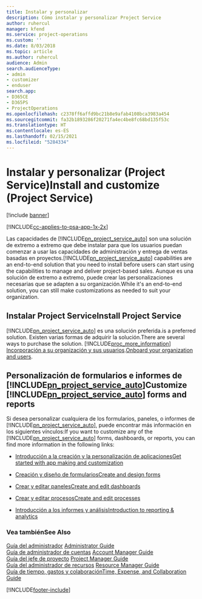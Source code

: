 ```yaml
---
title: Instalar y personalizar
description: Cómo instalar y personalizar Project Service
author: ruhercul
manager: kfend
ms.service: project-operations
ms.custom: ''
ms.date: 8/03/2018
ms.topic: article
ms.author: ruhercul
audience: Admin
search.audienceType:
- admin
- customizer
- enduser
search.app:
- D365CE
- D365PS
- ProjectOperations
ms.openlocfilehash: c2378ff6affd9bc21b8e9afab4108bca3983a454
ms.sourcegitcommit: fa32b1893286f20271fa4ec4be8fc68bd135f53c
ms.translationtype: HT
ms.contentlocale: es-ES
ms.lasthandoff: 02/15/2021
ms.locfileid: "5284334"
---
```

# <a name="install-and-customize-project-service"></a><span data-ttu-id="3cdbf-103">Instalar y personalizar (Project Service)</span><span class="sxs-lookup"><span data-stu-id="3cdbf-103">Install and customize (Project Service)</span></span>

[!include [banner](../includes/psa-now-project-operations.md)]

[!INCLUDE[cc-applies-to-psa-app-1x-2x](../includes/cc-applies-to-psa-app-1x-2x.md)]

<span data-ttu-id="3cdbf-104">Las capacidades de [!INCLUDE[pn_project_service_auto](../includes/pn-project-service-auto.md)] son una solución de extremo a extremo que debe instalar para que los usuarios puedan comenzar a usar las capacidades de administración y entrega de ventas basadas en proyectos.</span><span class="sxs-lookup"><span data-stu-id="3cdbf-104">[!INCLUDE[pn_project_service_auto](../includes/pn-project-service-auto.md)] capabilities are an end-to-end solution that you need to install before users can start using the capabilities to manage and deliver project-based sales.</span></span> <span data-ttu-id="3cdbf-105">Aunque es una solución de extremo a extremo, puede crear las personalizaciones necesarias que se adapten a su organización.</span><span class="sxs-lookup"><span data-stu-id="3cdbf-105">While it's an end-to-end solution, you can still make customizations as needed to suit your organization.</span></span>  
<!-- TODO: I expect to find the information on how to get and install this here. Please find that and add it here. Same for Project Service.--> 
  
## <a name="install-project-service"></a><span data-ttu-id="3cdbf-106">Instalar Project Service</span><span class="sxs-lookup"><span data-stu-id="3cdbf-106">Install Project Service</span></span>  
 [!INCLUDE[pn_project_service_auto](../includes/pn-project-service-auto.md)] <span data-ttu-id="3cdbf-107">es una solución preferida.</span><span class="sxs-lookup"><span data-stu-id="3cdbf-107">is a preferred solution.</span></span> <span data-ttu-id="3cdbf-108">Existen varias formas de adquirir la solución.</span><span class="sxs-lookup"><span data-stu-id="3cdbf-108">There are several ways to purchase the solution.</span></span> [!INCLUDE[proc_more_information](../includes/proc-more-information.md)] <span data-ttu-id="3cdbf-109">[Incorporación a su organización y sus usuarios](https://docs.microsoft.com/dynamics365/customerengagement/on-premises/admin/onboard-your-organization-and-users-to-dynamics-365-online).</span><span class="sxs-lookup"><span data-stu-id="3cdbf-109">[Onboard your organization and users](https://docs.microsoft.com/dynamics365/customerengagement/on-premises/admin/onboard-your-organization-and-users-to-dynamics-365-online).</span></span>  
  
## <a name="customize-pn_project_service_auto-forms-and-reports"></a><span data-ttu-id="3cdbf-110">Personalización de formularios e informes de [!INCLUDE[pn_project_service_auto](../includes/pn-project-service-auto.md)]</span><span class="sxs-lookup"><span data-stu-id="3cdbf-110">Customize [!INCLUDE[pn_project_service_auto](../includes/pn-project-service-auto.md)] forms and reports</span></span>  
 <span data-ttu-id="3cdbf-111">Si desea personalizar cualquiera de los formularios, paneles, o informes de [!INCLUDE[pn_project_service_auto](../includes/pn-project-service-auto.md)], puede encontrar más información en los siguientes vínculos:</span><span class="sxs-lookup"><span data-stu-id="3cdbf-111">If you want to customize any of the [!INCLUDE[pn_project_service_auto](../includes/pn-project-service-auto.md)] forms, dashboards, or reports, you can find more information in the following links:</span></span>  
  
- [<span data-ttu-id="3cdbf-112">Introducción a la creación y la personalización de aplicaciones</span><span class="sxs-lookup"><span data-stu-id="3cdbf-112">Get started with app making and customization</span></span>](https://docs.microsoft.com/dynamics365/customerengagement/on-premises/customize/getting-started-customization)  
  
- [<span data-ttu-id="3cdbf-113">Creación y diseño de formularios</span><span class="sxs-lookup"><span data-stu-id="3cdbf-113">Create and design forms</span></span>](https://docs.microsoft.com/dynamics365/customerengagement/on-premises/customize/create-design-forms)  
  
- [<span data-ttu-id="3cdbf-114">Crear y editar paneles</span><span class="sxs-lookup"><span data-stu-id="3cdbf-114">Create and edit dashboards</span></span>](https://docs.microsoft.com/dynamics365/customerengagement/on-premises/customize/create-edit-dashboards)  
  
- [<span data-ttu-id="3cdbf-115">Crear y editar procesos</span><span class="sxs-lookup"><span data-stu-id="3cdbf-115">Create and edit processes</span></span>](https://docs.microsoft.com/dynamics365/customerengagement/on-premises/customize/guide-staff-through-common-tasks-processes)  
  
- [<span data-ttu-id="3cdbf-116">Introducción a los informes y análisis</span><span class="sxs-lookup"><span data-stu-id="3cdbf-116">Introduction to reporting & analytics</span></span>](https://docs.microsoft.com/dynamics365/customerengagement/on-premises/analytics/reporting-analytics-with-dynamics-365)  
  
### <a name="see-also"></a><span data-ttu-id="3cdbf-117">Vea también</span><span class="sxs-lookup"><span data-stu-id="3cdbf-117">See Also</span></span>  
 <span data-ttu-id="3cdbf-118">[Guía del administrador](../psa/admin-guide.md) </span><span class="sxs-lookup"><span data-stu-id="3cdbf-118">[Administrator Guide](../psa/admin-guide.md) </span></span>  
 <span data-ttu-id="3cdbf-119">[Guía de administrador de cuentas](../psa/account-manager-guide.md) </span><span class="sxs-lookup"><span data-stu-id="3cdbf-119">[Account Manager Guide](../psa/account-manager-guide.md) </span></span>  
 <span data-ttu-id="3cdbf-120">[Guía del jefe de proyecto](../psa/project-manager-guide.md) </span><span class="sxs-lookup"><span data-stu-id="3cdbf-120">[Project Manager Guide](../psa/project-manager-guide.md) </span></span>  
 <span data-ttu-id="3cdbf-121">[Guía del administrador de recursos](../psa/resource-manager-guide.md) </span><span class="sxs-lookup"><span data-stu-id="3cdbf-121">[Resource Manager Guide](../psa/resource-manager-guide.md) </span></span>  
 [<span data-ttu-id="3cdbf-122">Guía de tiempo, gastos y colaboración</span><span class="sxs-lookup"><span data-stu-id="3cdbf-122">Time, Expense, and Collaboration Guide</span></span>](../psa/time-expense-collaboration-guide.md)


[!INCLUDE[footer-include](../includes/footer-banner.md)]